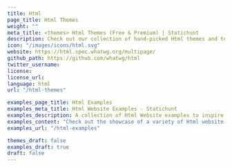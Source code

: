```yaml
---
title: Html
page_title: Html Themes
weight: ""
meta_title: <themes> Html Themes (Free & Premium) | Statichunt
description: Check out our collection of hand-picked Html themes and templates that will give your website a professional and polished appearance.
icon: "/images/icons/html.svg"
website: https://html.spec.whatwg.org/multipage/
github_path: https://github.com/whatwg/html
twitter_username: 
license: 
license_url: 
language: html
url: "/html-themes"

examples_page_title: Html Examples
examples_meta_title: Html Website Examples - Statichunt
examples_description: A collection of Html Website examples to inspire the creation of your next web Project
examples_content: "Check out the showcase of a variety of Html website examples. Get inspired about building your next web project on the Html static site generator"
examples_url: "/html-examples"

themes_draft: false
examples_draft: true
draft: false
---
```

